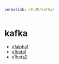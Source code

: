 ```yaml
---
permalink: /0.39/kafka/
---
```


# kafka



* [v1alpha1](v1alpha1/index.md)
* [v1beta1](v1beta1/index.md)
* [v1beta2](v1beta2/index.md)